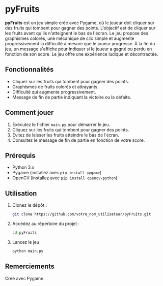 # pyFruits

**pyFruits** est un jeu simple créé avec Pygame, où le joueur doit cliquer sur des fruits qui tombent pour gagner des points. L'objectif est de cliquer sur les fruits avant qu'ils n'atteignent le bas de l'écran. Le jeu propose des graphismes colorés, une mécanique de clic simple et augmente progressivement la difficulté à mesure que le joueur progresse. À la fin du jeu, un message s'affiche pour indiquer si le joueur a gagné ou perdu en fonction de son score. Le jeu offre une expérience ludique et décontractée.

## Fonctionnalités

- Cliquez sur les fruits qui tombent pour gagner des points.
- Graphismes de fruits colorés et attrayants.
- Difficulté qui augmente progressivement.
- Message de fin de partie indiquant la victoire ou la défaite.

## Comment jouer

1. Exécutez le fichier `main.py` pour démarrer le jeu.
2. Cliquez sur les fruits qui tombent pour gagner des points.
3. Évitez de laisser les fruits atteindre le bas de l'écran.
4. Consultez le message de fin de partie en fonction de votre score.

## Prérequis

- Python 3.x
- Pygame (installez avec `pip install pygame`)
- OpenCV (installez avec `pip install opencv-python`)

## Utilisation

1. Clonez le dépôt :

   ```bash
   git clone https://github.com/votre_nom_utilisateur/pyFruits.git
   
2. Accédez au répertoire du projet :
   ````bash
   cd pyFruits

3. Lancez le jeu
   ````bash
   python main.py

## Remerciements
Créé avec Pygame.


